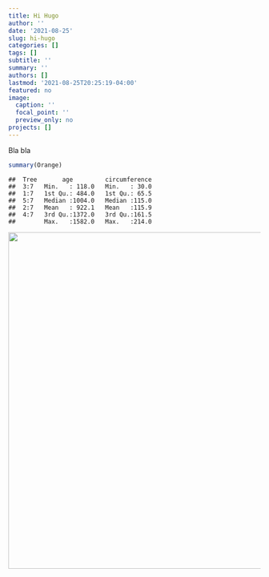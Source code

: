 ```yaml
---
title: Hi Hugo
author: ''
date: '2021-08-25'
slug: hi-hugo
categories: []
tags: []
subtitle: ''
summary: ''
authors: []
lastmod: '2021-08-25T20:25:19-04:00'
featured: no
image:
  caption: ''
  focal_point: ''
  preview_only: no
projects: []
---
```


Bla bla


```r
summary(Orange)
```

```
##  Tree       age         circumference  
##  3:7   Min.   : 118.0   Min.   : 30.0  
##  1:7   1st Qu.: 484.0   1st Qu.: 65.5  
##  5:7   Median :1004.0   Median :115.0  
##  2:7   Mean   : 922.1   Mean   :115.9  
##  4:7   3rd Qu.:1372.0   3rd Qu.:161.5  
##        Max.   :1582.0   Max.   :214.0
```



<img src="{{< blogdown/postref >}}index_files/figure-html/unnamed-chunk-2-1.png" width="672" />
